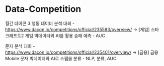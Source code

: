 # Data-Competition

월간 데이콘 3 행동 데이터 분석 대회 - https://www.dacon.io/competitions/official/235583/overview/
-> [게임] 스타크래프트2 게임 빅데이터와 AI를 활용 승패 예측 - AUC

문자 분석 대회 - https://www.dacon.io/competitions/official/235401/overview/
-> [금융] 금융 Mobile 문자 빅데이터와 AI로 스팸을 분류 - NLP, 분류, AUC

